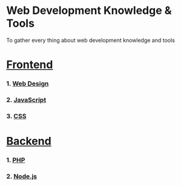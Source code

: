# Web Development Knowledge & Tools
To gather every thing about web development knowledge and tools

# [Frontend](https://github.com/nawawishkid/web-development-knowledge-and-tools/tree/master/frontend)
### 1. [Web Design](https://github.com/nawawishkid/web-development-knowledge-and-tools/blob/master/frontend/designing/index.md)
### 2. [JavaScript](https://github.com/nawawishkid/web-development-knowledge-and-tools/blob/master/frontend/javascript/index.md)
### 3. [CSS](https://github.com/nawawishkid/web-development-knowledge-and-tools/blob/master/frontend/css/index.md)

# [Backend](https://github.com/nawawishkid/web-development-knowledge-and-tools/tree/master/backend)
### 1. [PHP](https://github.com/nawawishkid/web-development-knowledge-and-tools/blob/master/backend/php/index.md)
### 2. [Node.js](https://github.com/nawawishkid/web-development-knowledge-and-tools/blob/master/backend/nodejs/index.md)
